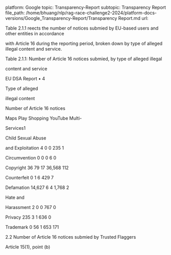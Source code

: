 platform: Google
topic: Transparency-Report
subtopic: Transparency Report
file_path: /home/bhuang/nlp/rag-race-challenge2-2024/platform-docs-versions/Google_Transparency-Report/Transparency Report.md
url: <EMPTY>

Table 2.1.1 re ects the number of notices submi ed by EU-based users and other entities in accordance

with Article 16 during the reporting period, broken down by type of alleged illegal content and service.



Table 2.1.1: Number of Article 16 notices submi ed, by type of alleged illegal

content and service



EU DSA Report • 4



Type of alleged

illegal content



Number of Article 16 notices



Maps Play Shopping YouTube Multi-

Services1



Child Sexual Abuse

and Exploitation 4 0 0 235 1



Circumvention 0 0 0 6 0



Copyright 36 79 17 36,568 112



Counterfeit 0 1 6 429 7



Defamation 14,627 6 4 1,768 2



Hate and

Harassment 2 0 0 767 0



Privacy 235 3 1 636 0



Trademark 0 56 1 653 171

2.2 Number of Article 16 notices submi ed by Trusted Flaggers

Article 15(1), point (b)